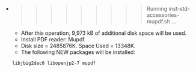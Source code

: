 * >>>>>>>>> Running inst-std-accessories-mupdf.sh ...
  * After this operation, 9,973 kB of additional disk space will be used.
  * Install PDF reader: Mupdf.
  * Disk size = 2485876K. Space Used = 13348K.
  * The following NEW packages will be installed:
  ```bash
  libjbig2dec0 libopenjp2-7 mupdf
  ```
